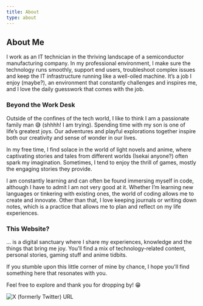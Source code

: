```yaml
---
title: About
type: about
---
```


## About Me

 I work as an IT technician in the thriving landscape of a semiconductor manufacturing company. In my professional environment, I make sure the technology runs smoothly, support end users, troubleshoot complex issues and keep the IT infrastructure running like a well-oiled machine. It’s a job I enjoy (maybe?), an environment that constantly challenges and inspires me, and I love the daily guesswork that comes with the job.
  


### Beyond the Work Desk

Outside of the confines of the tech world, I like to think I am a passionate family man 😅 (shhhh! I am trying). Spending time with my son is one of life’s greatest joys. Our adventures and playful explorations together inspire both our creativity and sense of wonder in our lives. 

In my free time, I find solace in the world of light novels and  anime, where captivating stories and tales from different worlds (Isekai anyone?) often spark my imagination. Sometimes, I tend to enjoy the thrill of games, mostly the engaging stories they provide.


I am constantly learning and can often be found immersing myself in code, although I have to admit I am not very good at it. Whether I’m learning new languages or tinkering with existing ones, the world of coding allows me to create and innovate. Other than that, I love keeping journals or writing down notes, which is a practice that allows me to plan and reflect on my life experiences.    


### This Website?

... is a digital sanctuary where I share my experiences, knowledge and the things that bring me joy. You’ll find a mix of technology-related content, personal stories, gaming stuff and anime tidbits.

If you stumble upon this little corner of mine by chance, I hope you'll find something here that resonates with you. 

Feel free to explore and thank you for dropping by! 😁

![X (formerly Twitter) URL](https://img.shields.io/twitter/url?url=https%3A%2F%2Ftwitter.com%2Funohu&style=social&label=%40Unohu&link=https%3A%2F%2Ftwitter.com%2Funohu)



